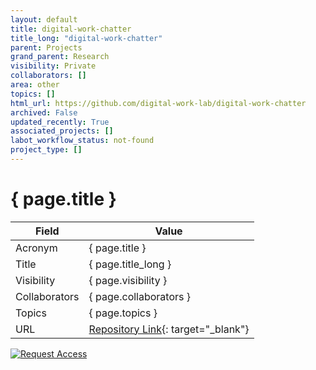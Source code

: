 ```yaml
---
layout: default
title: digital-work-chatter
title_long: "digital-work-chatter"
parent: Projects
grand_parent: Research
visibility: Private
collaborators: []
area: other
topics: []
html_url: https://github.com/digital-work-lab/digital-work-chatter
archived: False
updated_recently: True
associated_projects: []
labot_workflow_status: not-found
project_type: []
---
```


# { page.title }

Field               | Value
------------------- | ----------------------------------
Acronym             | { page.title }
Title               | { page.title_long }
Visibility          | { page.visibility }
Collaborators       | { page.collaborators }
Topics              | { page.topics }
URL                 | [Repository Link](https://github.com/digital-work-lab/digital-work-chatter){: target="_blank"}

[![Request Access](https://img.shields.io/badge/Request-Access-blue?style=for-the-badge)](https://github.com/digital-work-lab/digital-work-chatter/issues/new?assignees=geritwagner&labels=access+request&template=request-repo-access.md&title=%5BAccess+Request%5D+Request+for+access+to+repository)

